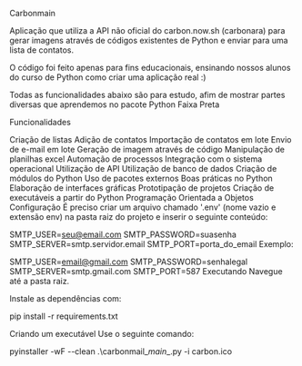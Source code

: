 Carbonmain

Aplicação que utiliza a API não oficial do carbon.now.sh (carbonara) para gerar imagens através de códigos existentes de Python e enviar para uma lista de contatos.

O código foi feito apenas para fins educacionais, ensinando nossos alunos do curso de Python como criar uma aplicação real :)

Todas as funcionalidades abaixo são para estudo, afim de mostrar partes diversas que aprendemos no pacote Python Faixa Preta

Funcionalidades

Criação de listas
Adição de contatos
Importação de contatos em lote
Envio de e-mail em lote
Geração de imagem através de código
Manipulação de planilhas excel
Automação de processos
Integração com o sistema operacional
Utilização de API
Utilização de banco de dados
Criação de módulos do Python
Uso de pacotes externos
Boas práticas no Python
Elaboração de interfaces gráficas
Prototipação de projetos
Criação de executáveis a partir do Python
Programação Orientada a Objetos
Configuração
É preciso criar um arquivo chamado '.env' (nome vazio e extensão env) na pasta raiz do projeto e inserir o seguinte conteúdo:

SMTP_USER=seu@email.com
SMTP_PASSWORD=suasenha
SMTP_SERVER=smtp.servidor.email
SMTP_PORT=porta_do_email
Exemplo:

SMTP_USER=email@gmail.com
SMTP_PASSWORD=senhalegal
SMTP_SERVER=smtp.gmail.com
SMTP_PORT=587
Executando
Navegue até a pasta raiz.

Instale as dependências com:

pip install -r requirements.txt

Criando um executável
Use o seguinte comando:

pyinstaller -wF --clean .\carbonmail\__main__.py -i carbon.ico